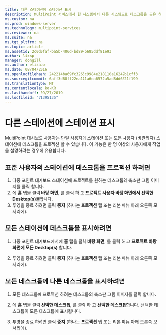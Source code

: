 ```yaml
---
title: 다른 스테이션에 스테이션 표시
description: MultiPoint 서비스에서 한 시스템에서 다른 시스템으로 데스크톱을 공유 하는 방법을 알아봅니다.
ms.custom: na
ms.prod: windows-server
ms.technology: multipoint-services
ms.reviewer: na
ms.suite: na
ms.tgt_pltfrm: na
ms.topic: article
ms.assetid: 2c0d0faf-ba5b-406d-bd89-b685ddf81e93
author: lizap
manager: dongill
ms.author: elizapo
ms.date: 08/04/2016
ms.openlocfilehash: 242214ba69fc3265c9984e218110a16242b1cff3
ms.sourcegitcommit: 6aff3d88ff22ea141a6ea6572a5ad8dd6321f199
ms.translationtype: MT
ms.contentlocale: ko-KR
ms.lasthandoff: 09/27/2019
ms.locfileid: "71395135"
---
```

# <a name="project-a-station-to-other-stations"></a>다른 스테이션에 스테이션 표시
MultiPoint 대시보드 사용자는 단일 사용자의 스테이션 또는 모든 사용자 (비관리자) 스테이션에 데스크톱을 프로젝션 할 수 있습니다. 이 기능은 한 명 이상의 사용자에게 작업을 설명하려는 경우에 유용합니다.  
  
## <a name="to-project-your-desktop-to-a-standard-users-station"></a>표준 사용자의 스테이션에 데스크톱을 프로젝션 하려면  
  
1.  다중 포인트 대시보드 스테이션에 프로젝트를 원하는 데스크톱의 축소판 그림 이미지를 클릭 합니다.  
2.  에 **홈** 탭을 클릭 **바탕 화면**, 를 클릭 하 고 **프로젝트 사용자 바탕 화면에서 선택한 Desktop(s)을**합니다.  
3.  투영을 종료 하려면 클릭 **중지** (하나는 **프로젝션** 탭 또는 리본 메뉴 아래 오른쪽 모서리에).  
  
## <a name="to-project-your-desktop-to-all-stations"></a>모든 스테이션에 데스크톱을 표시하려면  
  
1.  다중 포인트 대시보드에서에 **홈** 탭을 클릭 **바탕 화면**, 를 클릭 하 고 **프로젝트 바탕 화면에 모든 Desktop(s)** 합니다.  
  
2.  투영을 종료 하려면 클릭 **중지** (하나는 **프로젝션** 탭 또는 리본 메뉴 아래 오른쪽 모서리에).  
  
## <a name="to-project-a-different-desktop-to-all-desktops"></a>모든 데스크톱에 다른 데스크톱을 표시하려면  
  
1.  모든 데스크톱에 프로젝션 하려는 데스크톱의 축소판 그림 이미지를 클릭 합니다.  
  
2.  에 **홈** 탭을 클릭 **선택한 데스크톱**, 를 클릭 하 고 **선택한 데스크톱**합니다. 선택한 데스크톱이 모든 데스크톱에 표시됩니다.  
  
3.  투영을 종료 하려면 클릭 **중지** (하나는 **프로젝션** 탭 또는 리본 메뉴 아래 오른쪽 모서리에).  